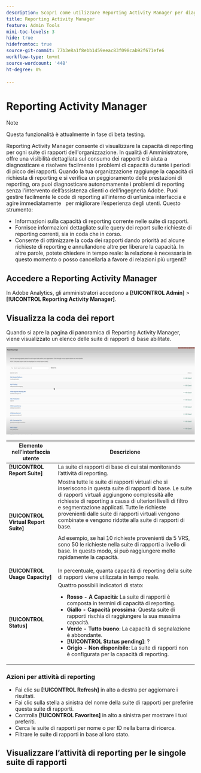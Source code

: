 ```yaml
---
description: Scopri come utilizzare Reporting Activity Manager per diagnosticare e risolvere i problemi di capacità durante i picchi di reporting.
title: Reporting Activity Manager
feature: Admin Tools
mini-toc-levels: 3
hide: true
hidefromtoc: true
source-git-commit: 77b3e8a1f8ebb1459eeac83f098cab92f671efe6
workflow-type: tm+mt
source-wordcount: '448'
ht-degree: 0%

---
```



# Reporting Activity Manager

>[!NOTE]
>
>Questa funzionalità è attualmente in fase di beta testing.

Reporting Activity Manager consente di visualizzare la capacità di reporting per ogni suite di rapporti dell&#39;organizzazione. In qualità di Amministratore, offre una visibilità dettagliata sul consumo dei rapporti e ti aiuta a diagnosticare e risolvere facilmente i problemi di capacità durante i periodi di picco dei rapporti. Quando la tua organizzazione raggiunge la capacità di richiesta di reporting e si verifica un peggioramento delle prestazioni di reporting, ora puoi diagnosticare autonomamente i problemi di reporting senza l’intervento dell’assistenza clienti o dell’ingegneria Adobe. Puoi gestire facilmente le code di reporting all’interno di un’unica interfaccia e agire immediatamente &#x200B; &#x200B; per migliorare l’esperienza degli utenti. Questo strumento:

* Informazioni sulla capacità di reporting corrente nelle suite di rapporti.
* Fornisce informazioni dettagliate sulle query dei report sulle richieste di reporting correnti, sia in coda che in corso.
* Consente di ottimizzare la coda dei rapporti dando priorità ad alcune richieste di reporting e annullandone altre per liberare la capacità. In altre parole, potete chiedere in tempo reale: la relazione è necessaria in questo momento o posso cancellarla a favore di relazioni più urgenti?

## Accedere a Reporting Activity Manager

In Adobe Analytics, gli amministratori accedono a **[!UICONTROL Admin]** > **[!UICONTROL Reporting Activity Manager]**.

## Visualizza la coda dei report

Quando si apre la pagina di panoramica di Reporting Activity Manager, viene visualizzato un elenco delle suite di rapporti di base abilitate.

![coda dei report](assets/reporting-activity1.png)

| Elemento nell’interfaccia utente | Descrizione |
| --- | --- |
| **[!UICONTROL Report Suite]** | La suite di rapporti di base di cui stai monitorando l’attività di reporting. |
| **[!UICONTROL Virtual Report Suite]** | Mostra tutte le suite di rapporti virtuali che si inseriscono in questa suite di rapporti di base. Le suite di rapporti virtuali aggiungono complessità alle richieste di reporting a causa di ulteriori livelli di filtro e segmentazione applicati. Tutte le richieste provenienti dalle suite di rapporti virtuali vengono combinate e vengono ridotte alla suite di rapporti di base.<p>Ad esempio, se hai 10 richieste provenienti da 5 VRS, sono 50 le richieste nella suite di rapporti a livello di base. In questo modo, si può raggiungere molto rapidamente la capacità. |
| **[!UICONTROL Usage Capacity]** | In percentuale, quanta capacità di reporting della suite di rapporti viene utilizzata in tempo reale. |
| **[!UICONTROL Status]** | Quattro possibili indicatori di stato: <ul><li>**Rosso - A Capacità**: La suite di rapporti è composta in termini di capacità di reporting.</li><li>**Giallo - Capacità prossima**: Questa suite di rapporti rischia di raggiungere la sua massima capacità.</li><li>**Verde - Tutto buono**: La capacità di segnalazione è abbondante.</li><li>**[!UICONTROL Status pending]**: ?</li><li>**Grigio - Non disponibile**: La suite di rapporti non è configurata per la capacità di reporting.</li></ul> |

### Azioni per attività di reporting

* Fai clic su **[!UICONTROL Refresh]** in alto a destra per aggiornare i risultati.
* Fai clic sulla stella a sinistra del nome della suite di rapporti per preferire questa suite di rapporti.
* Controlla **[!UICONTROL Favorites]** in alto a sinistra per mostrare i tuoi preferiti.
* Cerca le suite di rapporti per nome o per ID nella barra di ricerca.
* Filtrare le suite di rapporti in base al loro stato.

## Visualizzare l’attività di reporting per le singole suite di rapporti



